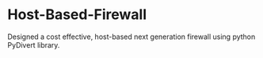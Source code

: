 # Host-Based-Firewall
Designed a cost effective, host-based next generation firewall using python PyDivert library.
